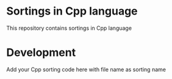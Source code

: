 # Sortings in Cpp language
This repository contains sortings in Cpp language

# Development
Add your Cpp sorting code here with file name as sorting name